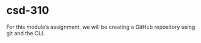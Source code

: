 # csd-310
For this module’s assignment, we will be creating a GitHub repository using git and the CLI. 
